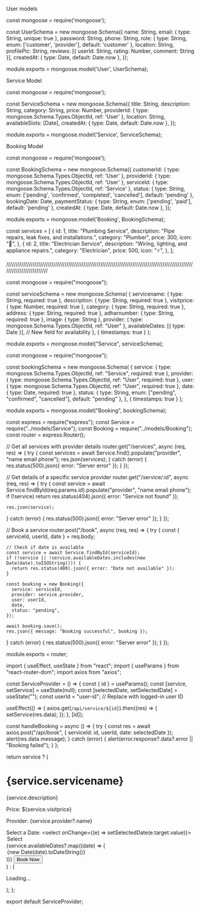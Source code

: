 User models

const mongoose = require('mongoose');

const UserSchema = new mongoose.Schema({
  name: String,
  email: { type: String, unique: true },
  password: String,
  phone: String,
  role: { type: String, enum: ['customer', 'provider'], default: 'customer' },
  location: String,
  profilePic: String,
  reviews: [{ userId: String, rating: Number, comment: String }],
  createdAt: { type: Date, default: Date.now },
});

module.exports = mongoose.model('User', UserSchema);


Service Model

const mongoose = require('mongoose');

const ServiceSchema = new mongoose.Schema({
  title: String,
  description: String,
  category: String,
  price: Number,
  providerId: { type: mongoose.Schema.Types.ObjectId, ref: 'User' },
  location: String,
  availableSlots: [Date],
  createdAt: { type: Date, default: Date.now },
});

module.exports = mongoose.model('Service', ServiceSchema);


Booking Model

const mongoose = require('mongoose');

const BookingSchema = new mongoose.Schema({
  customerId: { type: mongoose.Schema.Types.ObjectId, ref: 'User' },
  providerId: { type: mongoose.Schema.Types.ObjectId, ref: 'User' },
  serviceId: { type: mongoose.Schema.Types.ObjectId, ref: 'Service' },
  status: { type: String, enum: ['pending', 'confirmed', 'completed', 'cancelled'], default: 'pending' },
  bookingDate: Date,
  paymentStatus: { type: String, enum: ['pending', 'paid'], default: 'pending' },
  createdAt: { type: Date, default: Date.now },
});

module.exports = mongoose.model('Booking', BookingSchema);








  const services = [
    {
      id: 1,
      title: "Plumbing Service",
      description: "Pipe repairs, leak fixes, and installations.",
      category: "Plumber",
      price: 300,
      icon: "🚰",
    },
    {
      id: 2,
      title: "Electrician Service",
      description: "Wiring, lighting, and appliance repairs.",
      category: "Electrician",
      price: 500,
      icon: "⚡",
    },
  ];

/////////////////////////////////////////////////////////////////////////////////////////////////////////////////////////





const mongoose = require("mongoose");

const serviceSchema = new mongoose.Schema(
  {
    servicename: { type: String, required: true },
    description: { type: String, required: true },
    visitprice: { type: Number, required: true },
    category: { type: String, required: true },
    address: { type: String, required: true },
    adharnumber: { type: String, required: true },
    image: { type: String }, 
    provider: { type: mongoose.Schema.Types.ObjectId, ref: "User" },
    availableDates: [{ type: Date }], // New field for availability
  },
  { timestamps: true }
);

module.exports = mongoose.model("Service", serviceSchema);






const mongoose = require("mongoose");

const bookingSchema = new mongoose.Schema(
  {
    service: { type: mongoose.Schema.Types.ObjectId, ref: "Service", required: true },
    provider: { type: mongoose.Schema.Types.ObjectId, ref: "User", required: true },
    user: { type: mongoose.Schema.Types.ObjectId, ref: "User", required: true },
    date: { type: Date, required: true },
    status: { type: String, enum: ["pending", "confirmed", "cancelled"], default: "pending" },
  },
  { timestamps: true }
);

module.exports = mongoose.model("Booking", bookingSchema);









const express = require("express");
const Service = require("../models/Service");
const Booking = require("../models/Booking");
const router = express.Router();

// Get all services with provider details
router.get("/services", async (req, res) => {
  try {
    const services = await Service.find().populate("provider", "name email phone");
    res.json(services);
  } catch (error) {
    res.status(500).json({ error: "Server error" });
  }
});

// Get details of a specific service provider
router.get("/service/:id", async (req, res) => {
  try {
    const service = await Service.findById(req.params.id).populate("provider", "name email phone");
    if (!service) return res.status(404).json({ error: "Service not found" });

    res.json(service);
  } catch (error) {
    res.status(500).json({ error: "Server error" });
  }
});

// Book a service
router.post("/book", async (req, res) => {
  try {
    const { serviceId, userId, date } = req.body;

    // Check if date is available
    const service = await Service.findById(serviceId);
    if (!service || !service.availableDates.includes(new Date(date).toISOString())) {
      return res.status(400).json({ error: "Date not available" });
    }

    const booking = new Booking({
      service: serviceId,
      provider: service.provider,
      user: userId,
      date,
      status: "pending",
    });

    await booking.save();
    res.json({ message: "Booking successful", booking });
  } catch (error) {
    res.status(500).json({ error: "Server error" });
  }
});

module.exports = router;












import { useEffect, useState } from "react";
import { useParams } from "react-router-dom";
import axios from "axios";

const ServiceProvider = () => {
  const { id } = useParams();
  const [service, setService] = useState(null);
  const [selectedDate, setSelectedDate] = useState("");
  const userId = "user-id"; // Replace with logged-in user ID

  useEffect(() => {
    axios.get(`/api/service/${id}`).then((res) => {
      setService(res.data);
    });
  }, [id]);

  const handleBooking = async () => {
    try {
      const res = await axios.post("/api/book", { serviceId: id, userId, date: selectedDate });
      alert(res.data.message);
    } catch (error) {
      alert(error.response?.data?.error || "Booking failed");
    }
  };

  return service ? (
    <div>
      <h1>{service.servicename}</h1>
      <p>{service.description}</p>
      <p>Price: ${service.visitprice}</p>
      <p>Provider: {service.provider?.name}</p>
      <label>Select a Date:</label>
      <select onChange={(e) => setSelectedDate(e.target.value)}>
        <option value="">Select</option>
        {service.availableDates?.map((date) => (
          <option key={date} value={date}>{new Date(date).toDateString()}</option>
        ))}
      </select>
      <button onClick={handleBooking}>Book Now</button>
    </div>
  ) : (
    <p>Loading...</p>
  );
};

export default ServiceProvider;
